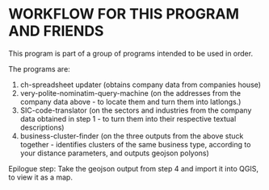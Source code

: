 
# WORKFLOW FOR THIS PROGRAM AND FRIENDS

This program is part of a group of programs intended to be used in order.

The programs are:

1. ch-spreadsheet updater (obtains company data from companies house)
2. very-polite-nominatim-query-machine (on the addresses from the company data above - to locate them and turn them into latlongs.)
3. SIC-code-translator (on the sectors and industries from the company data obtained in step 1 - to turn them into their respective textual descriptions)
4. business-cluster-finder (on the three outputs from the above stuck together - identifies clusters of the same business type, according to your distance parameters, and outputs geojson polyons)

Epilogue step: Take the geojson output from step 4 and import it into QGIS, to view it as a map.